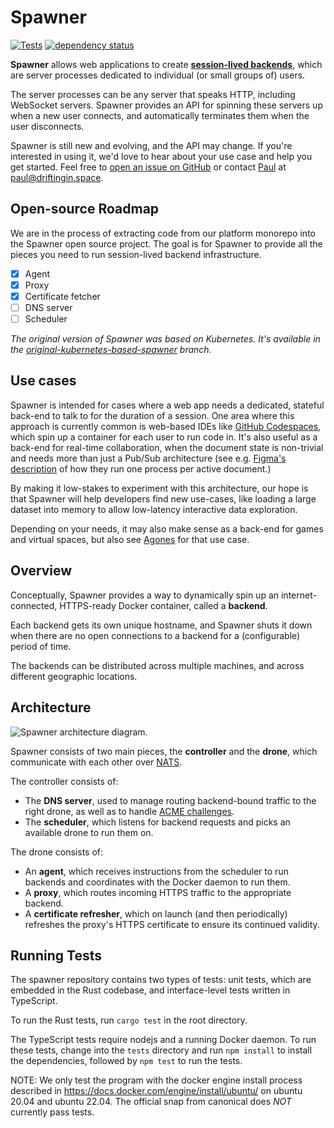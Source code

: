 # Spawner

[![Tests](https://github.com/drifting-in-space/spawner/actions/workflows/tests.yml/badge.svg)](https://github.com/drifting-in-space/spawner/actions/workflows/unit-tests.yml)
[![dependency status](https://deps.rs/repo/github/drifting-in-space/spawner/status.svg)](https://deps.rs/repo/github/drifting-in-space/spawner)

**Spawner** allows web applications to create [**session-lived backends**](https://driftingin.space/posts/session-lived-application-backends),
which are server processes dedicated to individual (or small groups of) users.

The server processes can be any server that speaks HTTP, including WebSocket servers. Spawner provides
an API for spinning these servers up when a new user connects, and automatically terminates
them when the user disconnects.

Spawner is still new and evolving, and the API may change. If you're interested in using it, we'd love
to hear about your use case and help you get started. Feel free to [open an issue on GitHub](https://github.com/drifting-in-space/spawner/issues)
or contact [Paul](https://github.com/paulgb) at [paul@driftingin.space](mailto:paul@driftingin.space).

## Open-source Roadmap

We are in the process of extracting code from our platform monorepo into the Spawner open source project. The goal is for Spawner to provide all the pieces you need to run session-lived backend infrastructure.

- [x] Agent
- [x] Proxy
- [x] Certificate fetcher
- [ ] DNS server
- [ ] Scheduler

_The original version of Spawner was based on Kubernetes. It's available in the [original-kubernetes-based-spawner](https://github.com/drifting-in-space/spawner/tree/original-kubernetes-based-spawner) branch._

## Use cases

Spawner is intended for cases where a web app needs a dedicated, stateful back-end to talk to for the
duration of a session. One area where this approach is currently common is web-based IDEs like
[GitHub Codespaces](https://github.com/features/codespaces), which spin up a container for each user
to run code in. It's also useful as a back-end for real-time collaboration, when the document state
is non-trivial and needs more than just a Pub/Sub architecture (see e.g.
[Figma's description](https://www.figma.com/blog/rust-in-production-at-figma/) of how they run one
process per active document.)

By making it low-stakes to experiment with this architecture, our hope is
that Spawner will help developers find new use-cases, like loading a large dataset into memory
to allow low-latency interactive data exploration.

Depending on your needs, it may also make sense as a back-end for games and virtual spaces, but also
see [Agones](https://agones.dev/site/) for that use case.

## Overview

Conceptually, Spawner provides a way to dynamically spin up an internet-connected, HTTPS-ready Docker container,
called a **backend**.

Each backend gets its own unique hostname, and Spawner shuts it down when there are no open connections to
a backend for a (configurable) period of time.

The backends can be distributed across multiple machines, and across different geographic
locations.

## Architecture

![Spawner architecture diagram.](https://raw.githubusercontent.com/drifting-in-space/spawner/main/architecture.svg)

Spawner consists of two main pieces, the **controller** and the **drone**, which communicate with each other
over [NATS](https://nats.io/).

The controller consists of:

- The **DNS server**, used to manage routing backend-bound traffic to the right drone, as well as to handle
  [ACME challenges](https://letsencrypt.org/docs/challenge-types/#dns-01-challenge).
- The **scheduler**, which listens for backend requests and picks an available drone to run them on.

The drone consists of:

- An **agent**, which receives instructions from the scheduler to run backends and coordinates with the
  Docker daemon to run them.
- A **proxy**, which routes incoming HTTPS traffic to the appropriate backend.
- A **certificate refresher**, which on launch (and then periodically) refreshes the proxy's HTTPS certificate
  to ensure its continued validity.

## Running Tests

The spawner repository contains two types of tests: unit tests, which are embedded in the Rust codebase, and
interface-level tests written in TypeScript.

To run the Rust tests, run `cargo test` in the root directory.

The TypeScript tests require nodejs and a running Docker daemon. To run these tests, change into the `tests`
directory and run `npm install` to install the dependencies, followed by `npm test` to run the tests.

NOTE: We only test the program with the docker engine install process described in https://docs.docker.com/engine/install/ubuntu/ on ubuntu 20.04 and ubuntu 22.04. The official snap from canonical does *NOT* currently pass tests. 
